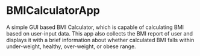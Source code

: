 # BMICalculatorApp
A simple GUI based BMI Calculator, which is capable of calculating BMI based on user-input data. This app also collects the BMI report of user and displays it with a brief information about whether calculated BMI falls within under-weight, healthy, over-weight, or obese range. 
